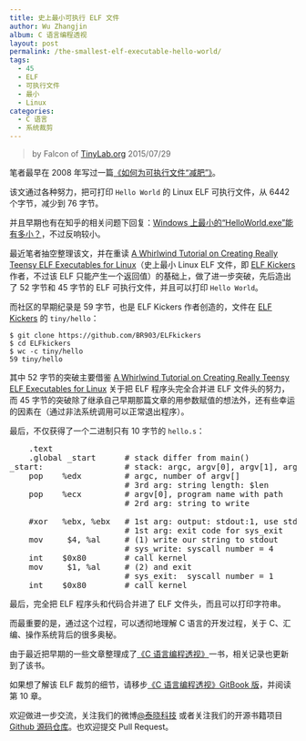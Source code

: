 ```yaml
---
title: 史上最小可执行 ELF 文件
author: Wu Zhangjin
album: C 语言编程透视
layout: post
permalink: /the-smallest-elf-executable-hello-world/
tags:
  - 45
  - ELF
  - 可执行文件
  - 最小
  - Linux
categories:
  - C 语言
  - 系统裁剪
---
```

 
> by Falcon of [TinyLab.org][1]
> 2015/07/29

笔者最早在 2008 年写过一篇[《如何为可执行文件“减肥”》][2]。

该文通过各种努力，把可打印 `Hello World` 的 Linux ELF 可执行文件，从 6442 个字节，减少到 76 字节。

并且早期也有在知乎的相关问题下回复：[Windows 上最小的“HelloWorld.exe”能有多小？][3]，不过反响较小。

最近笔者抽空整理该文，并在重读 [A Whirlwind Tutorial on Creating Really Teensy ELF Executables for Linux][4]（史上最小 Linux ELF 文件，即 [ELF Kickers][5] 作者，不过该 ELF 只能产生一个返回值）的基础上，做了进一步突破，先后造出了 52 字节和 45 字节的 ELF 可执行文件，并且可以打印 `Hello World`。

而社区的早期纪录是 59 字节，也是 ELF Kickers 作者创造的，文件在 [ELF Kickers][6] 的 `tiny/hello`：

    $ git clone https://github.com/BR903/ELFkickers
    $ cd ELFkickers
    $ wc -c tiny/hello
    59 tiny/hello

其中 52 字节的突破主要借鉴 [A Whirlwind Tutorial on Creating Really Teensy ELF Executables for Linux][4] 关于把 ELF 程序头完全合并进 ELF 文件头的努力，而 45 字节的突破除了继承自己早期那篇文章的用参数赋值的想法外，还有些幸运的因素在（通过非法系统调用可以正常退出程序）。

最后，不仅获得了一个二进制只有 10 字节的 `hello.s`：

<pre>
    .text
    .global _start      # stack differ from main()
_start:                 # stack: argc, argv[0], argv[1], argv[2]
    pop    %edx         # argc, number of argv[]
                        # 3rd arg: string length: $len
    pop    %ecx         # argv[0], program name with path
                        # 2rd arg: string to write

    #xor   %ebx, %ebx   # 1st arg: output: stdout:1, use stdin:0
                        # 1st arg: exit code for sys_exit
    mov     $4, %al     # (1) write our string to stdout
                        # sys_write: syscall number = 4
    int    $0x80        # call kernel
    mov     $1, %al     # (2) and exit
                        # sys_exit:  syscall number = 1
    int    $0x80        # call kernel
</pre>

最后，完全把 ELF 程序头和代码合并进了 ELF 文件头，而且可以打印字符串。

而最重要的是，通过这个过程，可以透彻地理解 C 语言的开发过程，关于 C、汇编、操作系统背后的很多奥秘。

由于最近把早期的一些文章整理成了[《C 语言编程透视》][7]一书，相关记录也更新到了该书。

如果想了解该 ELF 裁剪的细节，请移步[《C 语言编程透视》GitBook 版][8]，并阅读第 10 章。

欢迎做进一步交流，关注我们的微博[@泰晓科技][9] 或者关注我们的开源书籍项目 [Github 源码仓库][10]。也欢迎提交 Pull Request。





 [1]: http://tinylab.org
 [2]: /as-an-executable-file-to-slim-down/
 [3]: http://www.zhihu.com/question/21715980
 [4]: http://www.muppetlabs.com/~breadbox/software/tiny/teensy.html
 [5]: http://www.muppetlabs.com/~breadbox/software/elfkickers.html
 [6]: https://github.com/BR903/ELFkickers
 [7]: http://tinylab.org/open-c-book
 [8]: http://tinylab.gitbooks.io/cbook
 [9]: http://weibo.com/tinylaborg
 [10]: https://github.com/tinyclub/open-c-book
